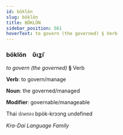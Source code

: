 ```yaml
---
id: böklön
slug: böklön
title: BÖKLÖN
sidebar_position: 561
hoverText: to govern (the governed) § Verb
---
```


### böklön&emsp;<span kind="abugida">ʋ̑ıʓ̃ı</span>

*to govern (the governed)* **§** Verb

**Verb**: to govern/manage

**Noun**: the governed/managed

**Modifier**: governable/manageable

Thai ปกครอง bpòk-krɔɔng undefined

*Kra-Dai Language Family*